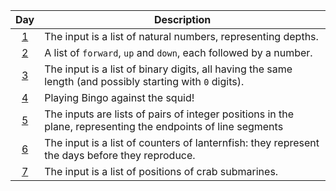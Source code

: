 | Day                                        | Description                                                                                                  |
| :-:                                        | -                                                                                                            |
| [1](2021_descriptions_with_tests.md#day-1) | The input is a list of natural numbers, representing depths.                                                 |
| [2](2021_descriptions_with_tests.md#day-2) | A list of `forward`, `up` and `down`, each followed by a number.                                             |
| [3](2021_descriptions_with_tests.md#day-3) | The input is a list of binary digits, all having the same length (and possibly starting with `0` digits).    |
| [4](2021_descriptions_with_tests.md#day-4) | Playing Bingo against the squid!                                                                             |
| [5](2021_descriptions_with_tests.md#day-5) | The inputs are lists of pairs of integer positions in the plane, representing the endpoints of line segments |
| [6](2021_descriptions_with_tests.md#day-6) | The input is a list of counters of lanternfish: they represent the days before they reproduce.               |
| [7](2021_descriptions_with_tests.md#day-7) | The input is a list of positions of crab submarines.                                                         |
